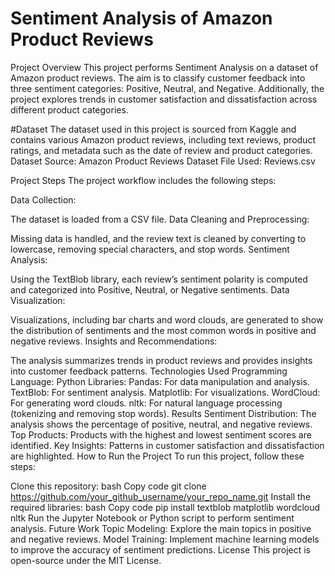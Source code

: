 # Sentiment Analysis of Amazon Product Reviews
Project Overview
This project performs Sentiment Analysis on a dataset of Amazon product reviews. The aim is to classify customer feedback into three sentiment categories: Positive, Neutral, and Negative. Additionally, the project explores trends in customer satisfaction and dissatisfaction across different product categories.

#Dataset
The dataset used in this project is sourced from Kaggle and contains various Amazon product reviews, including text reviews, product ratings, and metadata such as the date of review and product categories.
Dataset Source: Amazon Product Reviews Dataset
File Used: Reviews.csv

Project Steps
The project workflow includes the following steps:

Data Collection:

The dataset is loaded from a CSV file.
Data Cleaning and Preprocessing:

Missing data is handled, and the review text is cleaned by converting to lowercase, removing special characters, and stop words.
Sentiment Analysis:

Using the TextBlob library, each review’s sentiment polarity is computed and categorized into Positive, Neutral, or Negative sentiments.
Data Visualization:

Visualizations, including bar charts and word clouds, are generated to show the distribution of sentiments and the most common words in positive and negative reviews.
Insights and Recommendations:

The analysis summarizes trends in product reviews and provides insights into customer feedback patterns.
Technologies Used
Programming Language: Python
Libraries:
Pandas: For data manipulation and analysis.
TextBlob: For sentiment analysis.
Matplotlib: For visualizations.
WordCloud: For generating word clouds.
nltk: For natural language processing (tokenizing and removing stop words).
Results
Sentiment Distribution: The analysis shows the percentage of positive, neutral, and negative reviews.
Top Products: Products with the highest and lowest sentiment scores are identified.
Key Insights: Patterns in customer satisfaction and dissatisfaction are highlighted.
How to Run the Project
To run this project, follow these steps:

Clone this repository:
bash
Copy code
git clone https://github.com/your_github_username/your_repo_name.git
Install the required libraries:
bash
Copy code
pip install textblob matplotlib wordcloud nltk
Run the Jupyter Notebook or Python script to perform sentiment analysis.
Future Work
Topic Modeling: Explore the main topics in positive and negative reviews.
Model Training: Implement machine learning models to improve the accuracy of sentiment predictions.
License
This project is open-source under the MIT License.
